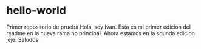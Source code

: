 # hello-world
Primer repositorio de prueba
 Hola, soy Ivan. Esta es mi primer edicion del readme en la nueva rama no principal.
 Ahora estamos en la sgunda edicion jeje. Saludos
